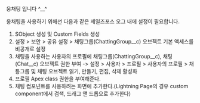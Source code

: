 웅채팅 입니다 ^__^

웅채팅을 사용하기 위해선 다음과 같은 세일즈포스 오그 내에 설정이 필요합니다.

1. SObject 생성 및 Custom Fields 생성
2. 설정 > 보안 > 공유 설정 > 채팅그룹(ChattingGroup__c) 오브젝트 기본 액세스를 비공개로 설정
3. 채팅을 사용하는 사용자의 프로필에 채팅그룹(ChattingGroup__c), 채팅(Chat__c) 오브젝트 권한 부여
   -> 설정 > 사용자 > 프로필 > 사용자의 프로필 > 채틍그룹 및 채팅 오브젝트 읽기, 만들기, 편집, 삭제 활성화
4. 프로필 Apex class 권한을 부여해준다.
5. 채팅 컴포넌트를 사용하려는 화면에 추가한다.(Lightning Page의 경우 custom component에서 검색, 드래그 앤 드롭으로 추가한다)

